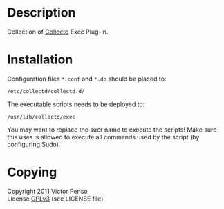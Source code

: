 Description
===========

Collection of [Collectd][1] Exec Plug-in.

Installation
============

Configuration files `*.conf` and `*.db` should be placed to:

    /etc/collectd/collectd.d/

The executable scripts needs to be deployed to:

    /usr/lib/collectd/exec

You may want to replace the suer name to execute the scripts!
Make sure this uses is allowed to execute all commands used
by the script (by configuring Sudo).

Copying
=======

Copyright 2011 Victor Penso  
License [GPLv3][3] (see LICENSE file)

[1]: http://collectd.org/
[2]: http://gridscheduler.sourceforge.net/
[3]: http://www.gnu.org/licenses/gpl-3.0.html

